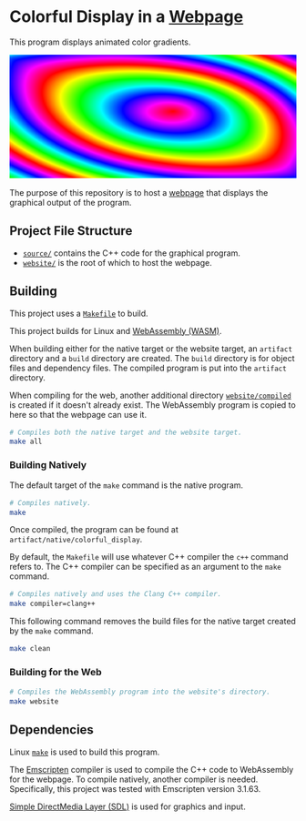 # Colorful Display in a [Webpage](https://adrian-javid.github.io/colorful_display/)

This program displays animated color gradients.

![A color gradient.](website/preview_image.png)

The purpose of this repository is to host a [webpage](https://adrian-javid.github.io/colorful_display/) that displays the graphical output of the program.

## Project File Structure
* [`source/`](source/) contains the C++ code for the graphical program.
* [`website/`](website/) is the root of which to host the webpage.

## Building

This project uses a [`Makefile`](https://www.gnu.org/software/make/manual/make.html) to build.

This project builds for Linux and [WebAssembly (WASM)](https://webassembly.org/).

When building either for the native target or the website target, an `artifact` directory and a `build` directory are created. The `build` directory is for object files and dependency files. The compiled program is put into the `artifact` directory.


When compiling for the web, another additional directory [`website/compiled`](website/compiled) is created if it doesn't already exist. The WebAssembly program is copied to here so that the webpage can use it.

```sh
# Compiles both the native target and the website target.
make all
```

### Building Natively

The default target of the `make` command is the native program.
```sh
# Compiles natively.
make
```
Once compiled, the program can be found at `artifact/native/colorful_display`.

By default, the `Makefile` will use whatever C++ compiler the `c++` command refers to. The C++ compiler can be specified as an argument to the `make` command.
```sh
# Compiles natively and uses the Clang C++ compiler.
make compiler=clang++
```

This following command removes the build files for the native target created by the `make` command.
```sh
make clean
```

### Building for the Web

```sh
# Compiles the WebAssembly program into the website's directory.
make website
```

## Dependencies

Linux [`make`](https://www.gnu.org/software/make/) is used to build this program.

The [Emscripten](https://emscripten.org/) compiler is used to compile the C++ code to WebAssembly for the webpage. To compile natively, another compiler is needed. Specifically, this project was tested with Emscripten version 3.1.63.

[Simple DirectMedia Layer (SDL)](https://www.libsdl.org/) is used for graphics and input.
